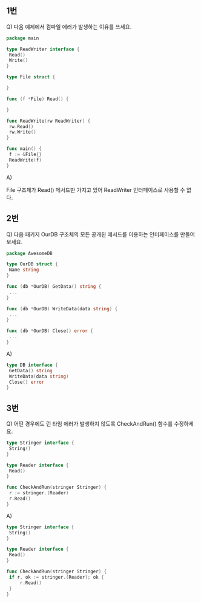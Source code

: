 ## 1번
Q) 다음 예제에서 컴파일 에러가 발생하는 이유를 쓰세요.     

   ```go
package main

type ReadWriter interface {
	Read()
	Write()
}

type File struct {

}

func (f *File) Read() {

}

func ReadWrite(rw ReadWriter) {
	rw.Read()
	rw.Write()
}

func main() {
	f := &File{}
	ReadWrite(f)
}
   ```   

A) 

File 구조체가 Read() 메서드만 가지고 있어 ReadWriter 인터페이스로 사용할 수 없다.

## 2번 

Q) 다음 패키지 OurDB 구조체의 모든 공개된 메서드를 이용하는 인터페이스를 만들어보세요.            

   ```go
package AwesomeDB

type OurDB struct {
	Name string
}

func (db *OurDB) GetData() string {
	...
}

func (db *OurDB) WriteData(data string) {
	...
}

func (db *OurDB) Close() error {
	...
}
   ```

A) 

   ```go
type DB interface {
	GetData() string
	WriteData(data string)
	Close() error
}
   ```

## 3번 

Q) 어떤 경우에도 런 타임 에러가 발생하지 않도록 CheckAndRun() 함수를 수정하세요.                  

   ```go
type Stringer interface {
	String()
}

type Reader interface {
	Read()
}

func CheckAndRun(stringer Stringer) {
	r := stringer.(Reader)
	r.Read()	
}
   ```

A) 

   ```go
type Stringer interface {
	String()
}

type Reader interface {
	Read()
}

func CheckAndRun(stringer Stringer) {
	if r, ok := stringer.(Reader); ok {
		r.Read()
	}	
}
   ```
